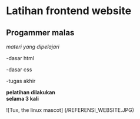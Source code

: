 # Latihan frontend website

Progammer malas
--

*materi yang dipelajari*

-dasar html

-dasar css

-tugas akhir

**pelatihan dilakukan<br>
selama 3 kali**

![Tux, the linux mascot] (/REFERENSI_WEBSITE.JPG)
